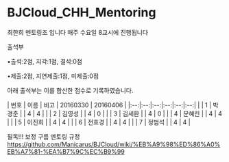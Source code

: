 # BJCloud_CHH_Mentoring
최한희 멘토링조 입니다
매주 수요일 8교시에 진행됩니다

출석부
 
 •출석:2점, 지각:1점, 결석:0점
 
 •제출:2점, 지연제출:1점, 미제출:0점
 
 아래 출석부는 이를 합산한 점수로 기록하였습니다.
 
 | 번호 | 이름 | 비고 | 20160330 | 20160406 |
|:--:|:--:|:--:|:--:|:--:|:--:|
|  | 1 | 박경준 |  | 4 | 4 |
|  | 2 | 김영성 |  | 4 | 0 |
|  | 3 | 김세환 |  | 4 | 0 |
|  | 4 | 문혜린 |  | 4 | 4 |
|  | 5 | 이진희 |  | 4 | 4 |
|  | 6 | 전효경 |  | 4 | 4 |
|  | 7 | 정범석 |  | 4 | 4 |

필독!!! 보정 구름 멘토링 규정
https://github.com/Manicarus/BJCloud/wiki/%EB%A9%98%ED%86%A0%EB%A7%81-%EA%B7%9C%EC%B9%99
